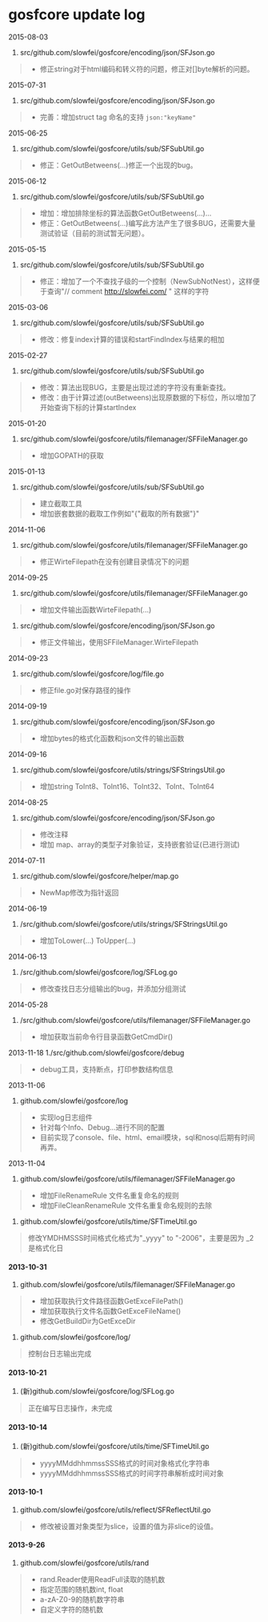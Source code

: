 gosfcore update log
=============

2015-08-03
1. src/github.com/slowfei/gosfcore/encoding/json/SFJson.go
> * 修正string对于html编码和转义符的问题，修正对[]byte解析的问题。

2015-07-31
1. src/github.com/slowfei/gosfcore/encoding/json/SFJson.go
> * 完善：增加struct tag 命名的支持 `json:"keyName"`

2015-06-25
1. src/github.com/slowfei/gosfcore/utils/sub/SFSubUtil.go
> * 修正：GetOutBetweens(...)修正一个出现的bug。

2015-06-12
1. src/github.com/slowfei/gosfcore/utils/sub/SFSubUtil.go
> * 增加：增加排除坐标的算法函数GetOutBetweens(...)...
> * 修正：GetOutBetweens(...)编写此方法产生了很多BUG，还需要大量测试验证（目前的测试暂无问题）。

2015-05-15
1. src/github.com/slowfei/gosfcore/utils/sub/SFSubUtil.go
> * 修正：增加了一个不查找子级的一个控制（NewSubNotNest），这样便于查询"// comment http://slowfei.com/ " 这样的字符  

2015-03-06
1. src/github.com/slowfei/gosfcore/utils/sub/SFSubUtil.go
> * 修改：修复index计算的错误和startFindIndex与结果的相加

2015-02-27
1. src/github.com/slowfei/gosfcore/utils/sub/SFSubUtil.go
> * 修改：算法出现BUG，主要是出现过滤的字符没有重新查找。
> * 修改：由于计算过滤(outBetweens)出现原数据的下标位，所以增加了开始查询下标的计算startIndex

2015-01-20
1. src/github.com/slowfei/gosfcore/utils/filemanager/SFFileManager.go
> * 增加GOPATH的获取

2015-01-13
1. src/github.com/slowfei/gosfcore/utils/sub/SFSubUtil.go
> * 建立截取工具
> * 增加嵌套数据的截取工作例如"{"截取的所有数据"}"

2014-11-06
1. src/github.com/slowfei/gosfcore/utils/filemanager/SFFileManager.go
> * 修正WirteFilepath在没有创建目录情况下的问题

2014-09-25
1. src/github.com/slowfei/gosfcore/utils/filemanager/SFFileManager.go
> * 增加文件输出函数WirteFilepath(...)
1. src/github.com/slowfei/gosfcore/encoding/json/SFJson.go
> * 修正文件输出，使用SFFileManager.WirteFilepath


2014-09-23
1. src/github.com/slowfei/gosfcore/log/file.go
> * 修正file.go对保存路径的操作

2014-09-19
1. src/github.com/slowfei/gosfcore/encoding/json/SFJson.go
> * 增加bytes的格式化函数和json文件的输出函数

2014-09-16
1. src/github.com/slowfei/gosfcore/utils/strings/SFStringsUtil.go
> * 增加string ToInt8、ToInt16、ToInt32、ToInt、ToInt64

2014-08-25
1. src/github.com/slowfei/gosfcore/encoding/json/SFJson.go
> * 修改注释
> * 增加 map、array的类型子对象验证，支持嵌套验证(已进行测试)

2014-07-11
1. src/github.com/slowfei/gosfcore/helper/map.go
> * NewMap修改为指针返回

2014-06-19
1. /src/github.com/slowfei/gosfcore/utils/strings/SFStringsUtil.go
> * 增加ToLower(...)  ToUpper(...)

2014-06-13
1. /src/github.com/slowfei/gosfcore/log/SFLog.go
> * 修改查找日志分组输出的bug，并添加分组测试

2014-05-28
1. /src/github.com/slowfei/gosfcore/utils/filemanager/SFFileManager.go
> * 增加获取当前命令行目录函数GetCmdDir()

2013-11-18
1./src/github.com/slowfei/gosfcore/debug
> * debug工具，支持断点，打印参数结构信息

2013-11-06
1. github.com/slowfei/gosfcore/log
> * 实现log日志组件
> * 针对每个Info、Debug...进行不同的配置
> * 目前实现了console、file、html、email模块，sql和nosql后期有时间再弄。

2013-11-04
1. github.com/slowfei/gosfcore/utils/filemanager/SFFileManager.go
> * 增加FileRenameRule 文件名重复命名的规则
> * 增加FileCleanRenameRule 文件名重复命名规则的去除
1. github.com/slowfei/gosfcore/utils/time/SFTimeUtil.go
> 修改YMDHMSSS时间格式化格式为"_yyyy" to "-2006"，主要是因为 _2 是格式化日

#### 2013-10-31
1. github.com/slowfei/gosfcore/utils/filemanager/SFFileManager.go
> * 增加获取执行文件路径函数GetExceFilePath()
> * 增加获取执行文件名函数GetExceFileName()
> * 修改GetBuildDir为GetExceDir

1. github.com/slowfei/gosfcore/log/
> 控制台日志输出完成

#### 2013-10-21
1. (新)github.com/slowfei/gosfcore/log/SFLog.go
> 正在编写日志操作，未完成

#### 2013-10-14
1. (新)github.com/slowfei/gosfcore/utils/time/SFTimeUtil.go
> * yyyyMMddhhmmssSSS格式的时间对象格式化字符串
> * yyyyMMddhhmmssSSS格式的时间字符串解析成时间对象

#### 2013-10-1
1. github.com/slowfei/gosfcore/utils/reflect/SFReflectUtil.go
> * 修改被设置对象类型为slice，设置的值为非slice的设值。

#### 2013-9-26
1. github.com/slowfei/gosfcore/utils/rand
> * rand.Reader使用ReadFull读取的随机数
> * 指定范围的随机数int, float
> * a-zA-Z0-9的随机数字符串
> * 自定义字符的随机数 